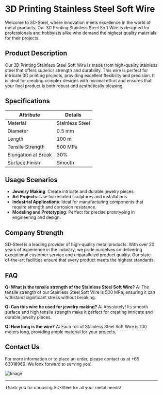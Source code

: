 # 3D Printing Stainless Steel Soft Wire

Welcome to SD-Steel, where innovation meets excellence in the world of metal products. Our 3D Printing Stainless Steel Soft Wire is designed for professionals and hobbyists alike who demand the highest quality materials for their projects.

## Product Description

Our 3D Printing Stainless Steel Soft Wire is made from high-quality stainless steel that offers superior strength and durability. This wire is perfect for intricate 3D printing projects, providing excellent flexibility and precision. It is ideal for creating complex designs with minimal effort and ensures that your final product is both robust and aesthetically pleasing.

## Specifications

| **Attribute**             | **Details**                           |
|---------------------------|---------------------------------------|
| Material                  | Stainless Steel                       |
| Diameter                  | 0.5 mm                                |
| Length                    | 100 m                                 |
| Tensile Strength          | 500 MPa                              |
| Elongation at Break       | 30%                                   |
| Surface Finish            | Smooth                                |

## Usage Scenarios

- **Jewelry Making**: Create intricate and durable jewelry pieces.
- **Art Projects**: Use for detailed sculptures and installations.
- **Industrial Applications**: Ideal for manufacturing components that require strength and corrosion resistance.
- **Modeling and Prototyping**: Perfect for precise prototyping in engineering and design.

## Company Strength

SD-Steel is a leading provider of high-quality metal products. With over 20 years of experience in the industry, we pride ourselves on delivering exceptional customer service and unparalleled product quality. Our state-of-the-art facilities ensure that every product meets the highest standards.

## FAQ

**Q: What is the tensile strength of the Stainless Steel Soft Wire?**
A: The tensile strength of our Stainless Steel Soft Wire is 500 MPa, ensuring it can withstand significant stress without breaking.

**Q: Can this wire be used for jewelry making?**
A: Absolutely! Its smooth surface and high tensile strength make it perfect for creating intricate and durable jewelry pieces.

**Q: How long is the wire?**
A: Each roll of Stainless Steel Soft Wire is 100 meters long, providing ample material for your projects.

## Contact Us

For more information or to place an order, please contact us at +65 83016969. We look forward to serving you!

![Image](https://github.com/user-attachments/assets/2567258e-e124-4816-932d-1809bd27ef0b)

---

Thank you for choosing SD-Steel for all your metal needs!
